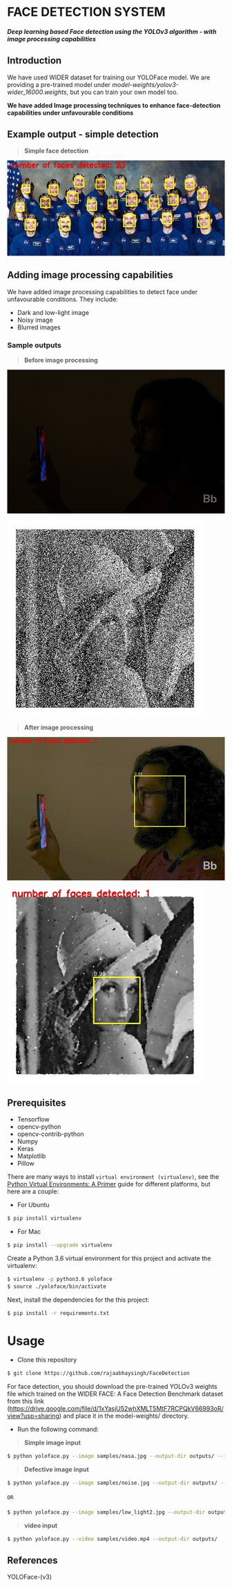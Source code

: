 # FACE DETECTION SYSTEM

##### Deep learning based Face detection using the YOLOv3 algorithm - **with image processing capabilities**

## Introduction

We have used WIDER dataset for training our YOLOFace model. We are providing a pre-trained model under _model-weights/yolov3-wider_16000.weights_, but you can train your own model too.

**We have added Image processing techniques to enhance face-detection capabilities under unfavourable conditions**

## Example output - simple detection

>**Simple face detection**

![Imgur](assets/nasa_out_img.jpg)

## Adding image processing capabilities

We have added image processing capabilities to detect face under unfavourable conditions. They include:

* Dark and low-light image
* Noisy image
* Blurred images

### Sample outputs

>**Before image processing**

![Imgur](assets/low_light2.jpg)

![Imgur](assets/noise.jpg)

>**After image processing**

![Imgur](assets/low_light2_out_img.jpg)

![Imgur](assets/noise_out_img.jpg)


## Prerequisites

* Tensorflow
* opencv-python
* opencv-contrib-python
* Numpy
* Keras
* Matplotlib
* Pillow


There are many ways to install `virtual environment (virtualenv)`, see the [Python Virtual Environments: A Primer](https://realpython.com/python-virtual-environments-a-primer/) guide for different platforms, but here are a couple:

- For Ubuntu
```bash
$ pip install virtualenv
```

- For Mac
```bash
$ pip install --upgrade virtualenv
```

Create a Python 3.6 virtual environment for this project and activate the virtualenv:
```bash
$ virtualenv -p python3.6 yoloface
$ source ./yoloface/bin/activate
```

Next, install the dependencies for the this project:
```bash
$ pip install -r requirements.txt
```

# Usage

* Clone this repository
```bash
$ git clone https://github.com/rajaabhaysingh/FaceDetection
```
For face detection, you should download the pre-trained YOLOv3 weights file which trained on the WIDER FACE: A Face Detection Benchmark dataset from this link (https://drive.google.com/file/d/1xYasjU52whXMLT5MtF7RCPQkV66993oR/view?usp=sharing) and place it in the model-weights/ directory.

* Run the following command:

>**Simple image input**
```bash
$ python yoloface.py --image samples/nasa.jpg --output-dir outputs/ --imperfection none
```

>**Defective image input**
```bash
$ python yoloface.py --image samples/noise.jpg --output-dir outputs/ --imperfection noise

OR

$ python yoloface.py --image samples/low_light2.jpg --output-dir outputs/ --imperfection low_light
```

>**video input**
```bash
$ python yoloface.py --video samples/video.mp4 --output-dir outputs/
```


## References

YOLOFace-(v3)

